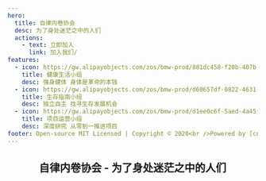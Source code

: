 ```yaml
---
hero:
  title: 自律内卷协会
  desc: 为了身处迷茫之中的人们
  actions:
    - text: 立即加入
      link: 加入我们/
features:
  - icon: https://gw.alipayobjects.com/zos/bmw-prod/881dc458-f20b-407b-947a-95104b5ec82b/k79dm8ih_w144_h144.png
    title: 健康生活小组
    desc: 强身健体 身体是革命的本钱
  - icon: https://gw.alipayobjects.com/zos/bmw-prod/d60657df-0822-4631-9d7c-e7a869c2f21c/k79dmz3q_w126_h126.png
    title: 生存指南小组
    desc: 独立自主 找寻生存发展机会
  - icon: https://gw.alipayobjects.com/zos/bmw-prod/d1ee0c6f-5aed-4a45-a507-339a4bfe076c/k7bjsocq_w144_h144.png
    title: 项目运营小组
    desc: 深度研究 从零到一推进项目
footer: Open-source MIT Licensed | Copyright © 2020<br />Powered by [cnzhihao](https://gitee.com/cnzhihao/)
---
```


<center><h2>自律内卷协会 - 为了身处迷茫之中的人们</h2></center>
